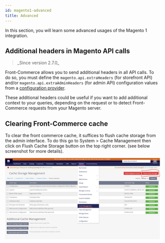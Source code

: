 ```yaml
---
id: magento1-advanced
title: Advanced
---
```


In this section, you will learn some advanced usages of the Magento 1 integration.

## Additional headers in Magento API calls

<blockquote class="feature--new">
_Since version 2.7.0_
</blockquote>

Front-Commerce allows you to send additional headers in all API calls. To do so, you must define the `magento.api.extraHeaders` (for storefront API) and/or `magento.api.extraAdminHeaders` (for admin API) configuration values from a [configuration provider](/docs/advanced/server/configurations.html#What-is-a-configuration-provider).

These additional headers could be useful if you want to add additional context to your queries, depending on the request or to detect Front-Commerce requests from your Magento server.

## Clearing Front-Commerce cache

To clear the front commerce cache, it suffices to flush cache storage from the admin interface. To do this go to System > Cache Management then click on Flush Cache Storage button on the top right corner. (see below screenshot for more details).

<img src="./clear-fc-cache.jpg" alt="Clear front commerce cache" />
